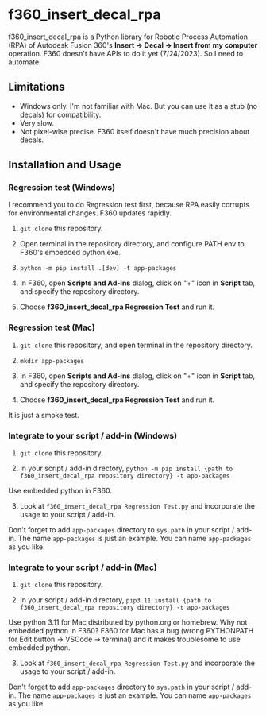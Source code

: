 # f360_insert_decal_rpa

f360_insert_decal_rpa is a Python library for Robotic Process Automation (RPA) of
Autodesk Fusion 360's **Insert -> Decal -> Insert from my computer** operation.
F360 doesn't have APIs to do it yet (7/24/2023). So I need to automate.

## Limitations

- Windows only. I'm not familiar with Mac. But you can use it as a stub (no decals) for compatibility.
- Very slow.
- Not pixel-wise precise. F360 itself doesn't have much precision about decals.

## Installation and Usage

### Regression test (Windows)

I recommend you to do Regression test first, because RPA easily corrupts for environmental changes.
F360 updates rapidly.

1. `git clone` this repository. 

2. Open terminal in the repository directory, and configure PATH env to F360's embedded python.exe.

3. `python -m pip install .[dev] -t app-packages`

4. In F360, open **Scripts and Ad-ins** dialog, click on "+" icon in **Script** tab,
and specify the repository directory.

5. Choose **f360_insert_decal_rpa Regression Test** and run it.

### Regression test (Mac)

1. `git clone` this repository, and open terminal in the repository directory.

2. `mkdir app-packages`

3. In F360, open **Scripts and Ad-ins** dialog, click on "+" icon in **Script** tab,
and specify the repository directory.

4. Choose **f360_insert_decal_rpa Regression Test** and run it.

It is just a smoke test.

### Integrate to your script / add-in (Windows)

1. `git clone` this repository. 

2. In your script / add-in directory, `python -m pip install {path to f360_insert_decal_rpa repository directory} -t app-packages`

Use embedded python in F360.

3. Look at `f360_insert_decal_rpa Regression Test.py` and incorporate the usage to your script / add-in.

Don't forget to add `app-packages` directory to `sys.path` in your script / add-in. The name `app-packages` is just an example. 
You can name `app-packages` as you like.

### Integrate to your script / add-in (Mac)

1. `git clone` this repository. 

2. In your script / add-in directory, `pip3.11 install {path to f360_insert_decal_rpa repository directory} -t app-packages`

Use python 3.11 for Mac distributed by python.org or homebrew. Why not embedded python in F360? F360 for Mac has a bug (wrong PYTHONPATH for 
Edit button -> VSCode -> terminal) and it makes troublesome to use embedded python.

3. Look at `f360_insert_decal_rpa Regression Test.py` and incorporate the usage to your script / add-in.

Don't forget to add `app-packages` directory to `sys.path` in your script / add-in. The name `app-packages` is just an example. 
You can name `app-packages` as you like.
